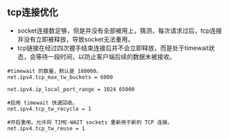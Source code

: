 ## tcp连接优化

* socket连接数足够，但是并没有全部被用上，猜测，每次请求过后，tcp连接并没有立即被释放，导致socket无法重用。
* tcp链接在经过四次握手结束连接后并不会立即释放，而是处于timewait状态，会等待一段时间，以防止客户端后续的数据未被接收。

```
#timewait 的数量，默认是 180000。
net.ipv4.tcp_max_tw_buckets = 6000

net.ipv4.ip_local_port_range = 1024 65000

#启用 timewait 快速回收。
net.ipv4.tcp_tw_recycle = 1

#开启重用。允许将 TIME-WAIT sockets 重新用于新的 TCP 连接。
net.ipv4.tcp_tw_reuse = 1
```



